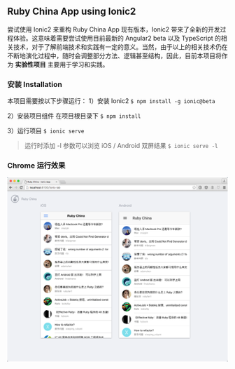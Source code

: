 ## Ruby China App using Ionic2
尝试使用 Ionic2 来重构 Ruby China App 现有版本，Ionic2 带来了全新的开发过程体验。这意味着需要尝试使用目前最新的 Angular2 beta 以及 TypeScript 的相关技术，对于了解前端技术和实践有一定的意义。当然，由于以上的相关技术仍在不断地演化过程中，随时会调整部分方法、逻辑甚至结构，因此，目前本项目将作为 **实验性项目** 主要用于学习和实践。

### 安装 Installation

本项目需要按以下步骤运行：
1）安装 Ionic2
`$ npm install -g ionic@beta`

2）安装项目组件
在项目根目录下 `$ npm install`

3）运行项目
`$ ionic serve`
> 运行时添加 -l 参数可以浏览 iOS / Android 双屏结果 `$ ionic serve -l`

### Chrome 运行效果
![Chrome 运行效果](docs/images/chrome_screen.png)
